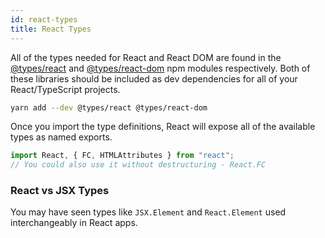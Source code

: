 ```yaml
---
id: react-types
title: React Types
---
```


All of the types needed for React and React DOM are found in the
[@types/react](https://github.com/DefinitelyTyped/DefinitelyTyped/tree/master/types/react)
and [@types/react-dom](https://github.com/DefinitelyTyped/DefinitelyTyped/tree/master/types/react-dom) npm modules respectively.
Both of these libraries should be included as dev dependencies for all of your React/TypeScript projects.

```sh
yarn add --dev @types/react @types/react-dom
```

Once you import the type definitions, React will expose all of the available types as named exports.

```ts
import React, { FC, HTMLAttributes } from "react";
// You could also use it without destructuring - React.FC
```

### React vs JSX Types

You may have seen types like `JSX.Element` and `React.Element` used interchangeably in React apps.
